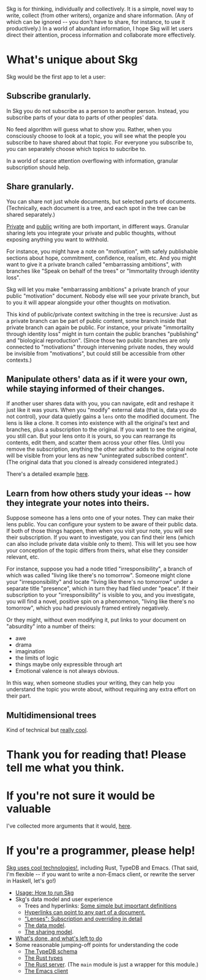 Skg is for thinking, individually and collectively. It is a simple, novel way to write, collect (from other writers), organize and share information. (Any of which can be ignored -- you don't have to share, for instance, to use it productively.) In a world of abundant information, I hope Skg will let users direct their attention, process information and collaborate more effectively.
# What's unique about Skg
Skg would be the first app to let a user:
## Subscribe granularly.
In Skg you do not subscribe as a person to another person. Instead, you subscribe parts of your data to parts of other peoples' data.

No feed algorithm will guess what to show you. Rather, when you consciously choose to look at a topic, you will see what the people you subscribe to have shared about that topic. For everyone you subscribe to, you can separately choose which topics to subcribe to.

In a world of scarce attention overflowing with information, granular subscription should help.
## Share granularly.
You can share not just whole documents, but selected parts of documents. (Technically, each document is a tree, and each spot in the tree can be shared separately.)

[Private](docs/private-writing.md) and [public](docs/public-writing.md) writing are both important, in different ways. Granular sharing lets you integrate your private and public thoughts, without exposing anything you want to withhold.

For instance, you might have a note on "motivation", with safely publishable sections about hope, commitment, confidence, realism, etc. And you might want to give it a private branch called "embarrassing ambitions", with branches like "Speak on behalf of the trees" or "Immortality through identity loss".

Skg will let you make "embarrassing ambitions" a private branch of your public "motivation" document. Nobody else will see your private branch, but to you it will appear alongside your other thoughts on motivation.

This kind of public/private context switching in the tree is recursive: Just as a private branch can be part of public content, some branch inside that private branch can again be public. For instance, your private "immortality through identity loss" might in turn contain the public branches "publishing" and "biological reproduction". (Since those two public branches are only connected to "motivations" through intervening private nodes, they would be invisible from "motivations", but could still be accessible from other contexts.)
## Manipulate others' data as if it were your own, while staying informed of their changes.
If another user shares data with you, you can navigate, edit and reshape it just like it was yours. When you "modify" external data (that is, data you do not control), your data quietly gains a `lens` onto the modified document. The lens is like a clone. It comes into existence with all the original's text and branches, plus a subscription to the original. If you want to see the original, you still can. But your lens onto it is yours, so you can rearrange its contents, edit them, and scatter them across your other files. Until you remove the subscription, anything the other author adds to the original note will be visible from your lens as new "unintegrated subscribed content". (The original data that you cloned is already considered integrated.)

There's a detailed example [here](docs/lenses.md).
## Learn from how others study your ideas -- how they integrate your notes into theirs.
Suppose someone has a lens onto one of your notes. They can make their lens public. You can configure your system to be aware of their public data. If both of those things happen, then when you visit your note, you will see their subscription. If you want to investigate, you can find their lens (which can also include private data visible only to them). This will let you see how your conception of the topic differs from theirs, what else they consider relevant, etc.

For instance, suppose you had a node titled "irresponsibility", a branch of which was called "living like there's no tomorrow". Someone might clone your "irresponsibility" and locate "living like there's no tomorrow" under a separate title "presence", which in turn they had filed under "peace". If their subscription to your "irresponsibility" is visible to you, and you investigate, you will find a novel, positive spin on a phenomenon, "living like there's no tomorrow", which you had previously framed entirely negatively.

Or they might, without even modifying it, put links to your document on "absurdity" into a number of theirs:
- awe
- drama
- imagination
- the limits of logic
- things maybe only expressible through art
- Emotional valence is not always obvious.

In this way, when someone studies your writing, they can help you understand the topic you wrote about, without requiring any extra effort on their part.
## Multidimensional trees
Kind of technical but [really cool](docs/multidimensional-trees.md).
# Thank you for reading that! Please tell me what you think.
# If you're not sure it would be valuable
I've collected more arguments that it would, [here](MOTIVATIONS.md).
# If you're a programmer, please help!
[Skg uses cool technologies!](docs/cool-tech-in-skg.md), including Rust, TypeDB and Emacs. (That said, I'm flexible -- if you want to write a non-Emacs client, or rewrite the server in Haskell, let's go!)

- [Usage: How to run Skg](docs/usage.md)
- Skg's data model and user experience
  - Trees and hyperlinks: [Some simple but important definitions](docs/vocabulary.md)
  - [Hyperlinks can point to any part of a document.](docs/hyperlinks.md)
  - ["Lenses": Subscription and overriding in detail](docs/lenses.md)
  - [The data model](docs/data-model.md).
  - [The sharing model](docs/sharing-model.md).
- [What's done, and what's left to do](docs/progress.md)
- Some reasonable jumping-off points for understanding the code
  - [The TypeDB schema](schema.tql)
  - [The Rust types](rust/types.rs)
  - [The Rust server](rust/serve.rs). (The `main` module is just a wrapper for this module.)
  - [The Emacs client](elisp/client.el)
